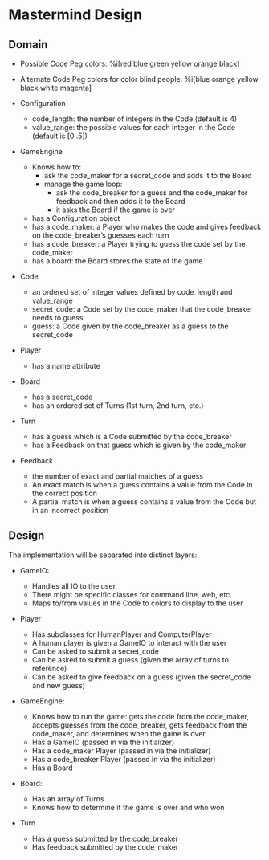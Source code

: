 # Mastermind Design

## Domain

* Possible Code Peg colors: %i[red blue green yellow orange black]
* Alternate Code Peg colors for color blind people: %i[blue orange yellow black white magenta]

* Configuration
  * code_length: the number of integers in the Code (default is 4)
  * value_range: the possible values for each integer in the Code (default is [0..5])

* GameEngine
  * Knows how to:
    * ask the code_maker for a secret_code and adds it to the Board
    * manage the game loop:
      * ask the code_breaker for a guess and the code_maker for feedback and then adds it to the Board
      * it asks the Board if the game is over
  * has a Configuration object
  * has a code_maker: a Player who makes the code and gives feedback on the code_breaker’s guesses each turn
  * has a code_breaker: a Player trying to guess the code set by the code_maker
  * has a board: the Board stores the state of the game

* Code
  * an ordered set of integer values defined by code_length and value_range
  * secret_code: a Code set by the code_maker that the code_breaker needs to guess
  * guess: a Code given by the code_breaker as a guess to the secret_code

* Player
  * has a name attribute

* Board
  * has a secret_code
  * has an ordered set of Turns (1st turn, 2nd turn, etc.)

* Turn
  * has a guess which is a Code submitted by the code_breaker
  * has a Feedback on that guess which is given by the code_maker

* Feedback
  * the number of exact and partial matches of a guess
  * An exact match is when a guess contains a value from the Code in the correct position
  * A partial match is when a guess contains a value from the Code but in an incorrect position

## Design

The implementation will be separated into distinct layers:

* GameIO:
  * Handles all IO to the user
  * There might be specific classes for command line, web, etc.
  * Maps to/from values in the Code to colors to display to the user

* Player
  * Has subclasses for HumanPlayer and ComputerPlayer
  * A human player is given a GameIO to interact with the user
  * Can be asked to submit a secret_code
  * Can be asked to submit a guess (given the array of turns to reference)
  * Can be asked to give feedback on a guess (given the secret_code and new guess)

* GameEngine:
  * Knows how to run the game: gets the code from the code_maker, accepts guesses from
    the code_breaker, gets feedback from the code_maker, and determines when the game is over.
  * Has a GameIO (passed in via the initializer)
  * Has a code_maker Player (passed in via the initializer)
  * Has a code_breaker Player (passed in via the initializer)
  * Has a Board

* Board:
  * Has an array of Turns
  * Knows how to determine if the game is over and who won

* Turn
  * Has a guess submitted by the code_breaker
  * Has feedback submitted by the code_maker

